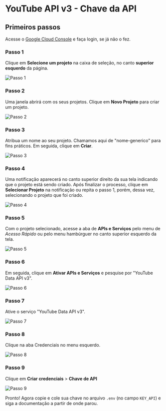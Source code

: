 # YouTube API v3 - Chave da API

## Primeiros passos

Acesse o [Google Cloud Console](https://console.cloud.google.com) e faça login, se já não o fez.

### Passo 1

Clique em **Selecione um projeto** na caixa de seleção, no canto **superior esquerdo** da página.

![Passo 1](img/chave_api/etapa1_api_key.png)

### Passo 2

Uma janela abrirá com os seus projetos. Clique em **Novo Projeto** para criar um projeto.

![Passo 2](img/chave_api/etapa2_api_key.png)

### Passo 3

Atribua um nome ao seu projeto. Chamamos aqui de "nome-generico" para fins práticos. Em seguida, clique em **Criar**.

![Passo 3](img/chave_api/etapa3_api_key.png)

### Passo 4

Uma notificação aparecerá no canto superior direito da sua tela indicando que o projeto está sendo criado. Após finalizar o processo, clique em **Selecionar Projeto** na notificação ou repita o passo 1, porém, dessa vez, selecionando o projeto que foi criado.

![Passo 4](img/chave_api/etapa4_api_key.png)

### Passo 5

Com o projeto selecionado, acesse a aba de **APIs e Serviços** pelo menu de *Acesso Rápido* ou pelo menu hambúrguer no canto superior esquerdo da tela.

![Passo 5](img/chave_api/etapa5_api_key.png)

### Passo 6

Em seguida, clique em **Ativar APIs e Serviços** e pesquise por "YouTube Data API v3".

![Passo 6](img/chave_api/etapa6_api_key.png)

### Passo 7

Ative o serviço "YouTube Data API v3".

![Passo 7](img/chave_api/etapa7_api_key.png)

### Passo 8

Clique na aba Credenciais no menu esquerdo.

![Passo 8](img/chave_api/etapa8_api_key.png)

### Passo 9

Clique em **Criar credenciais** > **Chave de API**

![Passo 9](img/chave_api/etapa9_api_key.png)

Pronto! Agora copie e cole sua chave no arquivo `.env` (no campo `KEY_API`) e siga a documentação a partir de onde parou.